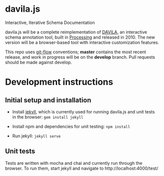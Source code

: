 # davila.js

Interactive, Iterative Schema Documentation

davila.js will be a complete reimplementation of [DAVILA](https://github.com/jabauer/DAVILA/), an interactive schema annotation tool, built in [Processing](https://processing.org/) and released in 2010.  The new version will be a browser-based tool with interactive customization features.

This repo uses [git-flow](https://github.com/nvie/gitflow) conventions; **master**
contains the most recent release, and work in progress will be on the **develop** branch.
Pull requests should be made against develop.


# Development instructions

## Initial setup and installation

* Install [jekyll](https://jekyllrb.com/docs/installation/), which is currently
used for running davila.js and unit tests in the browser: `gem install jekyll`

* Install npm and dependencies for unit testing: `npm install`

* Run jekyll: `jekyll serve`

## Unit tests

Tests are written with mocha and chai and currently run through the browser.
To run them, start jekyll and navigate to http://localhost:4000/test/






